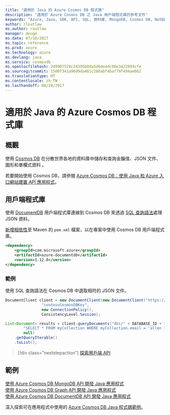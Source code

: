 ```yaml
---
title: "適用於 Java 的 Azure Cosmos DB 程式庫"
description: "適用於 Azure Cosmos DB 之 Java 用戶端程式庫的參考文件"
keywords: "Azure, Java, SDK, API, SQL, 資料庫, MongoDB, Cosmos DB, NoSQL, DocumentDB"
author: rloutlaw
ms.author: routlaw
manager: douge
ms.date: 07/10/2017
ms.topic: reference
ms.prod: azure
ms.technology: azure
ms.devlang: java
ms.service: cosmosdb
ms.openlocfilehash: 249907528c24395b0da5d64e4dc06e3422894cfe
ms.sourcegitcommit: 1500f341a96d9da461c288abf4baf79f494ae662
ms.translationtype: HT
ms.contentlocale: zh-TW
ms.lasthandoff: 08/28/2017
---
```

# <a name="azure-cosmos-db-libraries-for-java"></a>適用於 Java 的 Azure Cosmos DB 程式庫

## <a name="overview"></a>概觀

使用 [Cosmos DB](/azure/cosmos-db/introduction) 在分散世界各地的資料庫中儲存和查詢金鑰值、JSON 文件、圖形和單欄式資料 。

若要開始使用 Cosmos DB，請參閱 [Azure Cosmos DB：使用 Java 和 Azure 入口網站建置 API 應用程式](/azure/cosmos-db/create-documentdb-java)。

## <a name="client-library"></a>用戶端程式庫

使用 [DocumentDB](/azure/cosmos-db/documentdb-introduction) 用戶端程式庫連線到 Cosmos DB 來透過 [SQL 查詢語法](/azure/cosmos-db/documentdb-sql-query)處理 JSON 資料。

[新增相依性](https://maven.apache.org/guides/getting-started/index.html#How_do_I_use_external_dependencies)至 Maven 的 `pom.xml` 檔案，以在專案中使用 Cosmos DB 用戶端程式庫。

```XML
<dependency>
    <groupId>com.microsoft.azure</groupId>
    <artifactId>azure-documentdb</artifactId>
    <version>1.12.0</version>
</dependency>
```

### <a name="example"></a>範例

使用 SQL 查詢語法在 Cosmos DB 中選取相符的 JSON 文件。

```java
DocumentClient client = new DocumentClient(new DocumentClient("https://contoso.documents.azure.com:443",
                "contosoCosmosDBKey", 
                new ConnectionPolicy(),
                ConsistencyLevel.Session);

List<Document> results = client.queryDocuments("dbs/" + DATABASE_ID + "/colls/" + COLLECTION_ID,
        "SELECT * FROM myCollection WHERE myCollection.email = 'allen [at] contoso.com'",
        null)
    .getQueryIterable()
    .toList();

```

> [!div class="nextstepaction"]
> [探索用戶端 API](/java/api/overview/azure/cosmosdb/clientlibrary)


## <a name="samples"></a>範例

[使用 Azure Cosmos DB MongoDB API 開發 Java 應用程式][2]   
[使用 Azure Cosmos DB Graph API 開發 Java 應用程式][3]   
[使用 Azure Cosmos DB DocumentDB API 開發 Java 應用程式][4]        

深入探索可在應用程式中使用的 [Azure Cosmos DB Java 程式碼範例](https://azure.microsoft.com/resources/samples/?platform=java&term=cosmos)。

[2]: https://github.com/Azure-Samples/azure-cosmos-db-mongodb-java-getting-started
[3]: https://github.com/Azure-Samples/azure-cosmos-db-graph-java-getting-started
[4]: https://github.com/Azure-Samples/azure-cosmos-db-documentdb-java-getting-started